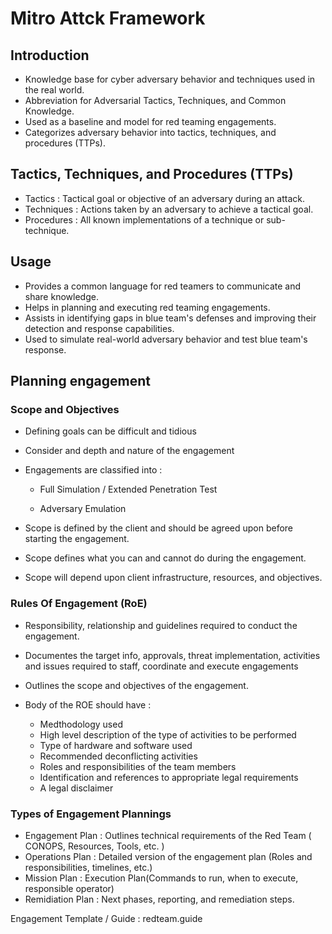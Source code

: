 # Mitro Attck Framework

## Introduction

- Knowledge base for cyber adversary behavior and techniques used in the real world.
- Abbreviation for Adversarial Tactics, Techniques, and Common Knowledge.
- Used as a baseline and model for red teaming engagements.
- Categorizes adversary behavior into tactics, techniques, and procedures (TTPs). 


## Tactics, Techniques, and Procedures (TTPs)

- Tactics : Tactical goal or objective of an adversary during an attack.
- Techniques : Actions taken by an adversary to achieve a tactical goal.
- Procedures : All known implementations of a technique or sub-technique.


## Usage

- Provides a common language for red teamers to communicate and share knowledge.
- Helps in planning and executing red teaming engagements.
- Assists in identifying gaps in blue team's defenses and improving their detection and response capabilities.
- Used to simulate real-world adversary behavior and test blue team's response.

## Planning engagement

### Scope and Objectives

- Defining goals can be difficult and tidious
- Consider and depth and nature of the engagement
- Engagements are classified into : 
    - Full Simulation / Extended Penetration Test

    - Adversary Emulation

- Scope is defined by the client and should be agreed upon before starting the engagement.
- Scope defines what you can and cannot do during the engagement.
- Scope will depend upon client infrastructure, resources, and objectives.

### Rules Of Engagement (RoE)

- Responsibility, relationship and guidelines required to conduct the engagement.
- Documentes the target info, approvals, threat implementation, activities and issues required to staff, coordinate and execute engagements
- Outlines the scope and objectives of the engagement.

- Body of the ROE should have :
    - Medthodology used
    - High level description of the type of activities to be performed
    - Type of hardware and software used
    - Recommended deconflicting activities
    - Roles and responsibilities of the team members
    - Identification and references to appropriate legal requirements
    - A legal disclaimer

### Types of Engagement Plannings

- Engagement Plan : Outlines technical requirements of the Red Team ( CONOPS, Resources, Tools, etc. )
- Operations Plan : Detailed version of the engagement plan (Roles and responsibilities, timelines, etc.)
- Mission Plan : Execution Plan(Commands to run, when to execute, responsible operator)
- Remidiation Plan : Next phases, reporting, and remediation steps.

Engagement Template / Guide : redteam.guide

